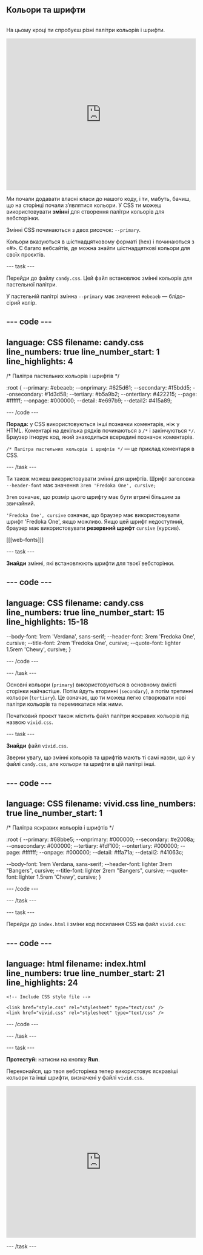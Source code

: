 ## Кольори та шрифти

<div style="display: flex; flex-wrap: wrap">
<div style="flex-basis: 200px; flex-grow: 1; margin-right: 15px;">

На цьому кроці ти спробуєш різні палітри кольорів і шрифти.

</div>
<div>
<iframe src="https://editor.raspberrypi.org/en/embed/viewer/anime-expressions-step-6" width="500" height="400" frameborder="0" marginwidth="0" marginheight="0" allowfullscreen> </iframe>
</div>
</div>

Ми почали додавати власні класи до нашого коду, і ти, мабуть, бачиш, що на сторінці почали зʼявлятися кольори. У CSS ти можеш використовувати **змінні** для створення палітри кольорів для вебсторінки.

Змінні CSS починаються з двох рисочок: `--primary`.

Кольори вказуються в шістнадцятковому форматі (hex) і починаються з «#». Є багато вебсайтів, де можна знайти шістнадцяткові кольори для своїх проєктів.

\--- task ---

Перейди до файлу `candy.css`. Цей файл встановлює змінні кольорів для пастельної палітри.

У пастельній палітрі змінна `--primary` має значення `#ebeaeb` — блідо-сірий колір.

## --- code ---

language: CSS
filename: candy.css
line_numbers: true
line_number_start: 1
line_highlights: 4
-------------------------------------------------------

/\* Палітра пастельних кольорів і шрифтів \*/

:root {
\--primary: #ebeaeb;
\--onprimary: #625d61;
\--secondary: #f5bdd5;
\--onsecondary: #1d3d58;
\--tertiary: #b5a9b2;
\--ontertiary: #422215;
\--page: #ffffff;
\--onpage: #000000;
\--detail: #e697b9;
\--detail2: #415a89;

\--- /code ---

**Порада:** у CSS використовуються інші позначки коментарів, ніж у HTML. Коментарі на декілька рядків починаються з `/*` і закінчуються `*/`. Браузер ігнорує код, який знаходиться всередині позначок коментарів.

`/* Палітра пастельних кольорів і шрифтів */` — це приклад коментаря в CSS.

\--- /task ---

Ти також можеш використовувати змінні для шрифтів. Шрифт заголовка `--header-font` має значення `3rem 'Fredoka One', cursive;`

`3rem` означає, що розмір цього шрифту має бути втричі більшим за звичайний.

`'Fredoka One', cursive` означає, що браузер має використовувати шрифт 'Fredoka One', якщо можливо. Якщо цей шрифт недоступний, браузер має використовувати **резервний шрифт** `cursive` (курсив).

[[[web-fonts]]]

\--- task ---

**Знайди** змінні, які встановлюють шрифти для твоєї вебсторінки.

## --- code ---

language: CSS
filename: candy.css
line_numbers: true
line_number_start: 15
line_highlights: 15-18
-----------------------------------------------------------

\--body-font: 1rem 'Verdana', sans-serif;
\--header-font: 3rem 'Fredoka One', cursive;
\--title-font: 2rem 'Fredoka One', cursive;
\--quote-font: lighter 1.5rem 'Chewy', cursive;
}

\--- /code ---

\--- /task ---

Основні кольори (`primary`) використовуються в основному вмісті сторінки найчастіше. Потім йдуть вторинні (`secondary`), а потім третинні кольори (`tertiary`). Це означає, що ти можеш легко створювати нові палітри кольорів та перемикатися між ними.

Початковий проєкт також містить файл палітри яскравих кольорів під назвою `vivid.css`.

\--- task ---

**Знайди** файл `vivid.css`.

Зверни увагу, що змінні кольорів та шрифтів мають ті самі назви, що й у файлі `candy.css`, але кольори та шрифти в цій палітрі інші.

## --- code ---

language: CSS
filename: vivid.css
line_numbers: true
line_number_start: 1
------------------------------------------------------------------------------

/\* Палітра яскравих кольорів і шрифтів \*/

:root {
\--primary: #68bbe5;
\--onprimary: #000000;
\--secondary: #e2008a;
\--onsecondary: #000000;
\--tertiary: #fdf100;
\--ontertiary: #000000;
\--page: #ffffff;
\--onpage: #000000;
\--detail: #ffa71a;
\--detail2: #41063c;

\--body-font: 1rem Verdana, sans-serif;
\--header-font: lighter 3rem "Bangers", cursive;
\--title-font: lighter 2rem "Bangers", cursive;
\--quote-font: lighter 1.5rem 'Chewy', cursive;
}

\--- /code ---

\--- /task ---

\--- task ---

Перейди до `index.html` і зміни код посилання CSS на файл `vivid.css`:

## --- code ---

language: html
filename: index.html
line_numbers: true
line_number_start: 21
line_highlights: 24
--------------------------------------------------------

```
<!-- Include CSS style file -->

<link href="style.css" rel="stylesheet" type="text/css" />
<link href="vivid.css" rel="stylesheet" type="text/css" />
```

\--- /code ---

\--- /task ---

\--- task ---

**Протестуй:** натисни на кнопку **Run**.

Переконайся, що твоя вебсторінка тепер використовує яскравіші кольори та інші шрифти, визначені у файлі `vivid.css`.

<iframe src="https://editor.raspberrypi.org/en/embed/viewer/anime-expressions-step-6" width="500" height="400" frameborder="0" marginwidth="0" marginheight="0" allowfullscreen> </iframe>

\--- /task ---
